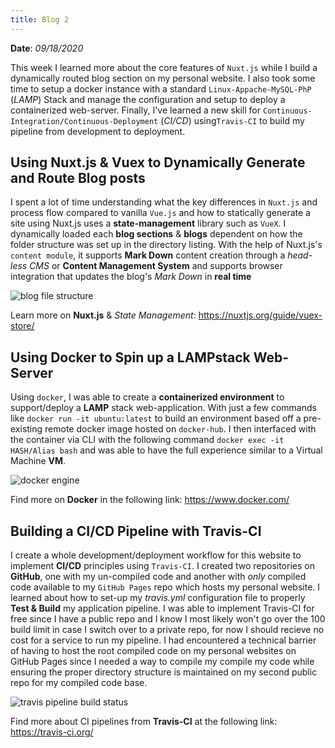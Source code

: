 ```yaml
---
title: Blog 2
---
```


**Date**: _09/18/2020_

This week I learned more about the core features of `Nuxt.js` while I build a dynamically routed blog section on my personal website. I also took some time to setup a docker instance with a standard `Linux-Appache-MySQL-PhP` (_LAMP_) Stack and manage the configuration and setup to deploy a containerized web-server. Finally, I've learned a new skill for `Continuous-Integration/Continuous-Deployment` (_CI/CD_) using`Travis-CI` to build my pipeline from development to deployment.

## Using Nuxt.js & Vuex to Dynamically Generate and Route Blog posts

I spent a lot of time understanding what the key differences in `Nuxt.js` and process flow compared to vanilla `Vue.js` and how to statically generate a site using Nuxt.js uses a **state-management** library such as `VueX`. I dynamically loaded each **blog sections** & **blogs** dependent on how the folder structure was set up in the directory listing. With the help of Nuxt.js's `content module`, it supports **Mark Down** content creation through a _head-less CMS_ or **Content Management System** and supports browser integration that updates the blog's _Mark Down_ in **real time**

<img src="/assets/2020/nuxt-content-module.gif" style="max-width: 30rem;" alt="blog file structure" />

Learn more on **Nuxt.js** & _State Management_: https://nuxtjs.org/guide/vuex-store/

## Using Docker to Spin up a LAMPstack Web-Server

Using `docker`, I was able to create a **containerized environment** to support/deploy a **LAMP** stack web-application. With just a few commands like `docker run -it ubuntu:latest` to build an environment based off a pre-existing remote docker image hosted on `docker-hub`. I then interfaced with the container via CLI with the following command `docker exec -it HASH/Alias bash` and was able to have the full experience similar to a Virtual Machine **VM**.

<img src="/assets/2020/docker-container.png" style="max-width: 30rem;" alt="docker engine" />

Find more on **Docker** in the following link: https://www.docker.com/

## Building a CI/CD Pipeline with Travis-CI

I create a whole development/deployment workflow for this website to implement **CI/CD** principles using `Travis-CI`. I created two repositories on **GitHub**, one with my un-compiled code and another with _only_ compiled code available to my `GitHub Pages` repo which hosts my personal website. I learned about how to set-up my _travis.yml_ configuration file to properly **Test & Build** my application pipeline. I was able to implement Travis-CI for free since I have a public repo and I know I most likely won't go over the 100 build limit in case I switch over to a private repo, for now I should recieve no cost for a service to run my pipeline. I had encountered a technical barrier of having to host the root compiled code on my personal websites on GitHub Pages since I needed a way to compile my compile my code while ensuring the proper directory structure is maintained on my second public repo for my compiled code base.

<img src="/assets/2020/travis-ci.gif" style="max-width: 30rem;" alt="travis pipeline build status" />

Find more about CI pipelines from **Travis-CI** at the following link: https://travis-ci.org/
